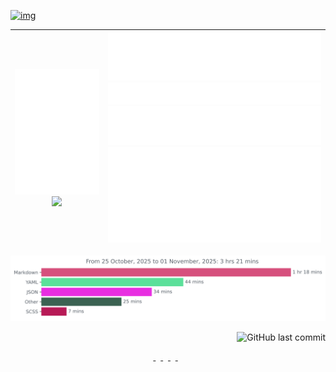 [![img](https://github.com/jim60105/jim60105/raw/master/images/banner.png)](https://blog.maki0419.com/2020/03/niz-atom68-micro82.html)

|<a href="https://github.com/jim60105"><img src="https://github.com/jim60105/jim60105/raw/master/images/metrics/base-metrics.svg" /><br><img src="https://github.com/jim60105/jim60105/raw/master/images/metrics/achievements.svg" /></a>|<a href="https://github.com/jim60105?tab=repositories"><img src="https://github.com/jim60105/jim60105/raw/master/images/metrics/activity-metrics.svg" /><br><img src="https://github.com/jim60105/jim60105/raw/master/images/metrics/habits-metrics.svg" /><br><img src="https://github.com/jim60105/jim60105/raw/master/images/metrics/wakatime.svg" /></a><a href="https://blog.maki0419.com/"><img src="https://github.com/jim60105/jim60105/raw/master/images/metrics/blog.svg" /></a>|
|---|---|
<p align='center'>
<img src="https://github.com/jim60105/jim60105/blob/master/images/stat.svg" alt="Alternative Text"/>
</p>
<p align='right'>
<img alt="GitHub last commit" src="https://img.shields.io/github/last-commit/jim60105/jim60105?label=Last%20Update&style=flat-square">
</p>

<p align='center'>
    <a href="http://blog.maki0419.com" target="_blank" rel="noopener noreferrer">
        <img src="https://github.com/jim60105/jim60105/raw/master/images/social/blogger.png" width="100px" alt="">
    </a>&nbsp;
    <a href="https://www.facebook.com/jim60105/" target="_blank" rel="noopener noreferrer">
        <img src="https://github.com/jim60105/jim60105/raw/master/images/social/facebook.png" width="100px" alt="">
    </a>&nbsp;
    <a href="https://github.com/jim60105" target="_blank" rel="noopener noreferrer">
        <img src="https://github.com/jim60105/jim60105/raw/master/images/social/github.png" width="100px" alt="">
    </a>&nbsp;
    <a href="https://twitter.com/jim60105" target="_blank" rel="noopener noreferrer">
        <img src="https://github.com/jim60105/jim60105/raw/master/images/social/twitter.png" width="100px" alt="">
    </a>&nbsp;
    <a href="https://www.plurk.com/jim60105" target="_blank" rel="noopener noreferrer">
        <img src="https://github.com/jim60105/jim60105/raw/master/images/social/plurk.png" width="100px" alt="">
    </a>
</p>
